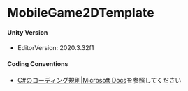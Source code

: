 # MobileGame2DTemplate

#### Unity Version
- EditorVersion: 2020.3.32f1

#### Coding Conventions
- [C#のコーディング規則|Microsoft Docs](https://docs.microsoft.com/ja-jp/dotnet/csharp/fundamentals/coding-style/coding-conventions)を参照してください
